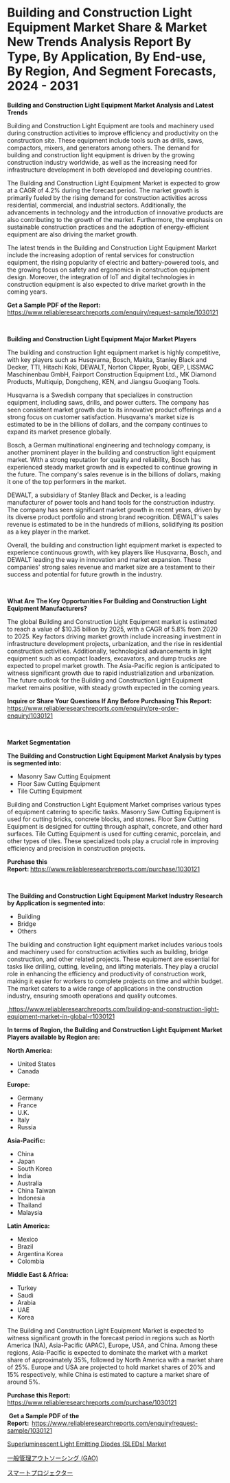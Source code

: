 <p><h1>Building and Construction Light Equipment Market Share & Market New Trends Analysis Report By Type, By Application, By End-use, By Region, And Segment Forecasts, 2024 - 2031</h1></p><p><strong>Building and Construction Light Equipment Market Analysis and Latest Trends</strong></p>
<p><p>Building and Construction Light Equipment are tools and machinery used during construction activities to improve efficiency and productivity on the construction site. These equipment include tools such as drills, saws, compactors, mixers, and generators among others. The demand for building and construction light equipment is driven by the growing construction industry worldwide, as well as the increasing need for infrastructure development in both developed and developing countries.</p><p>The Building and Construction Light Equipment Market is expected to grow at a CAGR of 4.2% during the forecast period. The market growth is primarily fueled by the rising demand for construction activities across residential, commercial, and industrial sectors. Additionally, the advancements in technology and the introduction of innovative products are also contributing to the growth of the market. Furthermore, the emphasis on sustainable construction practices and the adoption of energy-efficient equipment are also driving the market growth.</p><p>The latest trends in the Building and Construction Light Equipment Market include the increasing adoption of rental services for construction equipment, the rising popularity of electric and battery-powered tools, and the growing focus on safety and ergonomics in construction equipment design. Moreover, the integration of IoT and digital technologies in construction equipment is also expected to drive market growth in the coming years.</p></p>
<p><strong>Get a Sample PDF of the Report:&nbsp;</strong> <a href="https://www.reliableresearchreports.com/enquiry/request-sample/1030121">https://www.reliableresearchreports.com/enquiry/request-sample/1030121</a></p>
<p>&nbsp;</p>
<p><strong>Building and Construction Light Equipment Major Market Players</strong></p>
<p><p>The building and construction light equipment market is highly competitive, with key players such as Husqvarna, Bosch, Makita, Stanley Black and Decker, TTI, Hitachi Koki, DEWALT, Norton Clipper, Ryobi, QEP, LISSMAC Maschinenbau GmbH, Fairport Construction Equipment Ltd., MK Diamond Products, Multiquip, Dongcheng, KEN, and Jiangsu Guoqiang Tools.</p><p>Husqvarna is a Swedish company that specializes in construction equipment, including saws, drills, and power cutters. The company has seen consistent market growth due to its innovative product offerings and a strong focus on customer satisfaction. Husqvarna's market size is estimated to be in the billions of dollars, and the company continues to expand its market presence globally.</p><p>Bosch, a German multinational engineering and technology company, is another prominent player in the building and construction light equipment market. With a strong reputation for quality and reliability, Bosch has experienced steady market growth and is expected to continue growing in the future. The company's sales revenue is in the billions of dollars, making it one of the top performers in the market.</p><p>DEWALT, a subsidiary of Stanley Black and Decker, is a leading manufacturer of power tools and hand tools for the construction industry. The company has seen significant market growth in recent years, driven by its diverse product portfolio and strong brand recognition. DEWALT's sales revenue is estimated to be in the hundreds of millions, solidifying its position as a key player in the market.</p><p>Overall, the building and construction light equipment market is expected to experience continuous growth, with key players like Husqvarna, Bosch, and DEWALT leading the way in innovation and market expansion. These companies' strong sales revenue and market size are a testament to their success and potential for future growth in the industry.</p></p>
<p>&nbsp;</p>
<p><strong>What Are The Key Opportunities For Building and Construction Light Equipment Manufacturers?</strong></p>
<p><p>The global Building and Construction Light Equipment market is estimated to reach a value of $10.35 billion by 2025, with a CAGR of 5.8% from 2020 to 2025. Key factors driving market growth include increasing investment in infrastructure development projects, urbanization, and the rise in residential construction activities. Additionally, technological advancements in light equipment such as compact loaders, excavators, and dump trucks are expected to propel market growth. The Asia-Pacific region is anticipated to witness significant growth due to rapid industrialization and urbanization. The future outlook for the Building and Construction Light Equipment market remains positive, with steady growth expected in the coming years.</p></p>
<p><strong>Inquire or Share Your Questions If Any Before Purchasing This Report:</strong> <a href="https://www.reliableresearchreports.com/enquiry/pre-order-enquiry/1030121">https://www.reliableresearchreports.com/enquiry/pre-order-enquiry/1030121</a></p>
<p>&nbsp;</p>
<p><strong>Market Segmentation</strong></p>
<p><strong>The Building and Construction Light Equipment Market Analysis by types is segmented into:</strong></p>
<p><ul><li>Masonry Saw Cutting Equipment</li><li>Floor Saw Cutting Equipment</li><li>Tile Cutting Equipment</li></ul></p>
<p><p>Building and Construction Light Equipment Market comprises various types of equipment catering to specific tasks. Masonry Saw Cutting Equipment is used for cutting bricks, concrete blocks, and stones. Floor Saw Cutting Equipment is designed for cutting through asphalt, concrete, and other hard surfaces. Tile Cutting Equipment is used for cutting ceramic, porcelain, and other types of tiles. These specialized tools play a crucial role in improving efficiency and precision in construction projects.</p></p>
<p><strong>Purchase this Report:&nbsp;</strong><a href="https://www.reliableresearchreports.com/purchase/1030121">https://www.reliableresearchreports.com/purchase/1030121</a></p>
<p>&nbsp;</p>
<p><strong>The Building and Construction Light Equipment Market Industry Research by Application is segmented into:</strong></p>
<p><ul><li>Building</li><li>Bridge</li><li>Others</li></ul></p>
<p><p>The building and construction light equipment market includes various tools and machinery used for construction activities such as building, bridge construction, and other related projects. These equipment are essential for tasks like drilling, cutting, leveling, and lifting materials. They play a crucial role in enhancing the efficiency and productivity of construction work, making it easier for workers to complete projects on time and within budget. The market caters to a wide range of applications in the construction industry, ensuring smooth operations and quality outcomes.</p></p>
<p><a href="https://www.reliableresearchreports.com/building-and-construction-light-equipment-market-in-global-r1030121">&nbsp;https://www.reliableresearchreports.com/building-and-construction-light-equipment-market-in-global-r1030121</a></p>
<p><strong>In terms of Region, the Building and Construction Light Equipment Market Players available by Region are:</strong></p>
<p>
    <p> <strong> North America: </strong>
        <ul>
            <li>United States</li>
            <li>Canada</li>
        </ul>
        </p> 
    <p> <strong> Europe: </strong>
        <ul>
            <li>Germany</li>
            <li>France</li>
            <li>U.K.</li>
            <li>Italy</li>
            <li>Russia</li>
        </ul>
        </p> 
    <p> <strong> Asia-Pacific: </strong>
        <ul>
            <li>China</li>
            <li>Japan</li>
            <li>South Korea</li>
            <li>India</li>
            <li>Australia</li>
            <li>China Taiwan</li>
            <li>Indonesia</li>
            <li>Thailand</li>
            <li>Malaysia</li>
        </ul>
        </p> 
    <p> <strong> Latin America: </strong>
        <ul>
            <li>Mexico</li>
            <li>Brazil</li>
            <li>Argentina Korea</li>
            <li>Colombia</li>
        </ul>
        </p> 
    <p> <strong> Middle East & Africa: </strong>
        <ul>
            <li>Turkey</li>
            <li>Saudi</li>
            <li>Arabia</li>
            <li>UAE</li>
            <li>Korea</li>
        </ul>
    </p>
    </p>
<p><p>The Building and Construction Light Equipment Market is expected to witness significant growth in the forecast period in regions such as North America (NA), Asia-Pacific (APAC), Europe, USA, and China. Among these regions, Asia-Pacific is expected to dominate the market with a market share of approximately 35%, followed by North America with a market share of 25%. Europe and USA are projected to hold market shares of 20% and 15% respectively, while China is estimated to capture a market share of around 5%.</p></p>
<p><strong>Purchase this Report: </strong><a href="https://www.reliableresearchreports.com/purchase/1030121">https://www.reliableresearchreports.com/purchase/1030121</a></p>
<p>&nbsp;<strong>Get a Sample PDF of the Report:&nbsp;&nbsp;</strong><a href="https://www.reliableresearchreports.com/enquiry/request-sample/1030121">https://www.reliableresearchreports.com/enquiry/request-sample/1030121</a></p>
<p><strong></strong></p>
<p><p><a href="https://view.publitas.com/reportprime-1/superluminescent-light-emitting-diodes-sleds-market-the-key-to-successful-business-strategy-forecast-till-2031/">Superluminescent Light Emitting Diodes (SLEDs) Market</a></p><p><a href="https://github.com/MacyOrn/Market-Research-Report-List-1/blob/main/669362485094.md">一般管理アウトソーシング (GAO)</a></p><p><a href="https://medium.com/@mad.jake/%E3%82%B9%E3%83%9E%E3%83%BC%E3%83%88%E3%83%97%E3%83%AD%E3%82%B8%E3%82%A7%E3%82%AF%E3%82%BF%E3%83%BC%E3%81%AE%E5%B8%82%E5%A0%B4%E5%8B%95%E5%90%91%E3%81%A8%E5%B8%82%E5%A0%B4%E5%88%86%E6%9E%90%E3%81%AF-2024%E5%B9%B4%E3%81%8B%E3%82%892031%E5%B9%B4%E3%81%BE%E3%81%A7%E3%81%AE%E6%9C%9F%E9%96%93%E3%81%AB%E4%BA%88%E6%B8%AC%E3%81%95%E3%82%8C%E3%81%A6%E3%81%84%E3%81%BE%E3%81%99-c6e197c9b6dc">スマートプロジェクター</a></p></p>